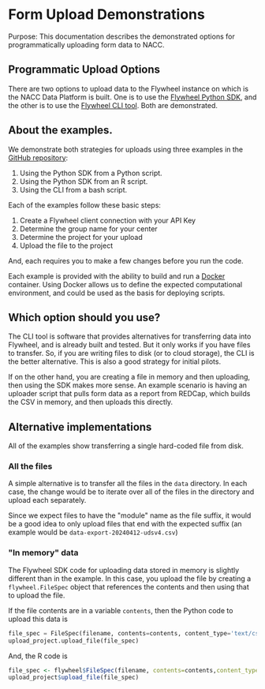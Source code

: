 # Form Upload Demonstrations

Purpose: This documentation describes the demonstrated options for programmatically uploading form data to NACC.

## Programmatic Upload Options

There are two options to upload data to the Flywheel instance on which is the NACC Data Platform is built.
One is to use the [Flywheel Python SDK](https://flywheel-io.gitlab.io/product/backend/sdk/index.html), and the other is to use the [Flywheel CLI tool](https://docs.flywheel.io/CLI_Command_Guides/).
Both are demonstrated.

## About the examples.

We demonstrate both strategies for uploads using three examples in the [GitHub repository](https://github.com/naccdata/form-upload-demo):

1. Using the Python SDK from a Python script.
2. Using the Python SDK from an R script.
3. Using the CLI from a bash script.

Each of the examples follow these basic steps:

1. Create a Flywheel client connection with your API Key
2. Determine the group name for your center
3. Determine the project for your upload
4. Upload the file to the project

And, each requires you to make a few changes before you run the code.

Each example is provided with the ability to build and run a [Docker](https://www.docker.com) container.
Using Docker allows us to define the expected computational environment, and could be used as the basis for deploying scripts.

## Which option should you use?

The CLI tool is software that provides alternatives for transferring data into Flywheel, and is already built and tested.
But it only works if you have files to transfer.
So, if you are writing files to disk (or to cloud storage), the CLI is the better alternative.
This is also a good strategy for initial pilots.

If on the other hand, you are creating a file in memory and then uploading, then using the SDK makes more sense.
An example scenario is having an uploader script that pulls form data as a report from REDCap, which builds the CSV in memory, and then uploads this directly.

## Alternative implementations

All of the examples show transferring a single hard-coded file from disk.

### All the files

A simple alternative is to transfer all the files in the `data` directory.
In each case, the change would be to iterate over all of the files in the directory and upload each separately.

Since we expect files to have the "module" name as the file suffix, it would be a good idea to only upload files that end with the expected suffix (an example would be `data-export-20240412-udsv4.csv`)

### "In memory" data

The Flywheel SDK code for uploading data stored in memory is slightly different than in the example.
In this case, you upload the file by creating a `flywheel.FileSpec` object that references the contents and then using that to upload the file.

If the file contents are in a variable `contents`, then the Python code to upload this data is

```python
file_spec = FileSpec(filename, contents=contents, content_type='text/csv')
upload_project.upload_file(file_spec)
```

And, the R code is

```R
file_spec <- flywheel$FileSpec(filename, contents=contents,content_type='text/csv')
upload_project$upload_file(file_spec)
```

